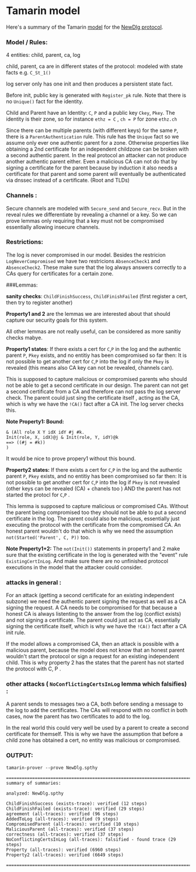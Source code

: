 # Tamarin model

Here's a summary of the Tamarin [model](NewDlg.spthy) for the [NewDlg protocol](../figures/NewDlg.png).

### Model / Rules:

4 entities: child, parent, ca, log

child, parent, ca are in different states of the protocol: modeled with state facts e.g. `C_St_1()`

log server only has one init and then produces a persistent state fact.

Before init, public key is generated with `Register_pk` rule. Note that there is no `Unique()` fact for the identity.

Child and Parent have an Identity: `C`, `P` and a public key `Ckey`, `Pkey`.
The identity is their zone, so for instance `ethz = C` , `ch = P` for zone `ethz.ch`

Since there can be multiple parents (with different keys) for the same `P`, there is a `ParentAuthentication` rule.
This rule has the `Unique` fact so we assume only ever one authentic parent for a zone. Otherwise properties like obtaining a 2nd certificate for
an independent childzone can be broken with a second authentic parent. In the real protocol an attacker can not produce another authentic parent
either. Even a malicious CA can not do that by signing a certificate for the parent because by induction it also needs a certificate for that parent
and some parent will eventually be authenticated via dnssec instead of a certificate. (Root and TLDs)


### Channels :

Secure channels are modeled with `Secure_send` and `Secure_recv`.
But in the reveal rules we differentiate by revealing a channel or a key. So we can prove lemmas only requiring that
a key must not be compromised essentially allowing insecure channels.

### Restrictions:

The log is never compromised in our model. Besides the restricion `LogNeverCompromised`
we have two restricions `AbsenceCheck1` and `AbsenceCheck2`. These make sure that the log always answers correctly to
a CAs query for certificates for a certain zone.


###Lemmas:

**sanity checks**: `ChildFinishSuccess`, `ChildFinishFailed` (first register a cert, then try to register another)

**Property1 and 2** are the lemmas we are interested about that should capture our security goals for this system.

All other lemmas are not really useful, can be considered as more sanitiy checks mabye.


**Property1 states**: If there exists a cert for `C`,`P` in the log and the authentic parent `P`, `Pkey` exists, and no entitiy has been compromised so far then:
It is not possible to get another cert for `C`,`P` into the log if only the `Pkey` is revealed (this means also CA key can not be revealed, channels can).

This is supposed to capture malicious or compromised parents who should not be able to get a second certificate in our design. The parent can not get a second certificate from a CA and therefore can not pass the log server check.
The parent could just sing the certificate itself , acting as the CA, which is why we have the `!CA()` fact after a CA init. The log server checks this.

**Note Property1: Bound:**
```
& (All role X Y idX idY #j #k.
Init(role, X, idX)@j & Init(role, Y, idY)@k
==> ((#j = #k))
)
```
It would be nice to prove propery1 without this bound.

**Property2 states:** If there exists a cert for `C`,`P` in the log and the authentic parent `P`, `Pkey` exists, and no entitiy has been compromised so far then:
It is not possible to get another cert for `C`,`P` into the log if `Pkey` is not revealed (other keys can be revealed (CA) + chanels too ) AND the parent has not started the
protocl for `C`,`P` .

This lemma is supposed to capture malicious or compromised CAs. Without the parent being compromised too they should not be able to put a second certificate in the log.
The parent could also be malicious, essentially just executing the protocol with the certificate from the compromised CA. An honest parent wouldn't do that which is why we need the assumption `not(Started('Parent', C, P))` too.


**Note Property1+2:**
The `not(Init())` statements in property1 and 2 make sure that the existing certificate in the log is generated with the "event" rule `ExistingCertInLog`. And make sure there are no unfinished protocol executions in the model that the attacker could consider.




### attacks in general :

For an attack (getting a second certificate for an existing independent subzone) we need the authentic parent signing the request as well as a CA signing the request. A CA needs to be compromised for that because a honest CA is always listenting to the answer from the log (conflict exists) and not signing a certificate.
The parent could just act as CA, essentially signing the certificate itself, which is why we have the `!CA()` fact after a CA init rule.

If the model allows a compromised CA, then an attack is possible with a malicious parent,  because the model does not know that an honest parent wouldn't start the protocol or sign a request for an existing independent child. This is why property 2 has the states that the parent has not started the protocol with C, P .


### other attacks ( `NoConflictingCertsInLog` lemma which falsifies) :

A parent sends to messages two a CA, both before sending a message to the log to add the certificates. The CAs will respond with no conflict in both cases, now the parent
has two certificates to add to the log.

In the real world this could very well be used by a parent to create a second certificate for themself. This is why we have the assumption that before a child zone has obtained a cert, no entity was malicious or compromised.


### OUTPUT:

`tamarin-prover --prove NewDlg.spthy`

````
==============================================================================
summary of summaries:

analyzed: NewDlg.spthy

ChildFinishSuccess (exists-trace): verified (12 steps)
ChildFinishFailed (exists-trace): verified (29 steps)
agreement (all-traces): verified (96 steps)
AddedToLog (all-traces): verified (9 steps)
CompromisedParent (all-traces): verified (10 steps)
MaliciousParent (all-traces): verified (37 steps)
correctness (all-traces): verified (37 steps)
NoConflictingCertsInLog (all-traces): falsified - found trace (29 steps)
Property (all-traces): verified (6960 steps)
Property2 (all-traces): verified (6649 steps)

==============================================================================

